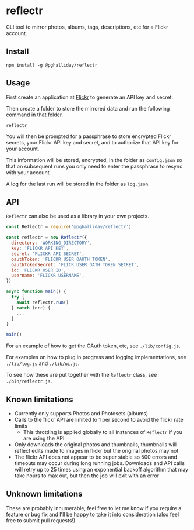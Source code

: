 # reflectr

CLI tool to mirror photos, albums, tags, descriptions, etc for a Flickr account.

## Install

```
npm install -g @pghalliday/reflectr
```

## Usage

First create an application at [Flickr](https://www.flickr.com/services/apps/) to generate an API key and secret.

Then create a folder to store the mirrored data and run the following command in that folder.

```
reflectr
```

You will then be prompted for a passphrase to store encrypted Flickr secrets, your Flickr API key and secret, and to authorize that API key for your account.

This information will be stored, encrypted, in the folder as `config.json` so that on subsequent runs you only need to enter the passphrase to resync with your account.

A log for the last run will be stored in the folder as `log.json`.

## API

`Reflectr` can also be used as a library in your own projects.

```javascript
const Reflectr = require('@pghalliday/reflectr')

const reflectr = new Reflectr({
  directory: 'WORKING_DIRECTORY',
  key: 'FLICKR API KEY',
  secret: 'FLICKR API SECRET',
  oauthToken: 'FLICKR USER OAUTH TOKEN',
  oauthTokenSecret: 'FLICR USER OATH TOKEN SECRET',
  id: 'FLICKR USER ID',
  username: 'FLICKR USERNAME',
})

async function main() {
  try {
    await reflectr.run()
  } catch (err) {
    ...
  }
}

main()
```

For an example of how to get the OAuth token, etc, see `./lib/config.js`.

For examples on how to plug in progress and logging implementations, see `./lib/log.js` and `./lib/ui.js`.

To see how these are put together with the `Reflectr` class, see `./bin/reflectr.js`.

## Known limitations

- Currently only supports Photos and Photosets (albums)
- Calls to the flickr API are limited to 1 per second to avoid the flickr rate limits
  - This throttling is applied globally to all instances of `Reflectr` if you are using the API
- Only downloads the original photos and thumbnails, thumbnails will reflect edits made to images in flickr but the original photos may not
- The flickr API does not appear to be super stable so 500 errors and timeouts may occur during long running jobs. Downloads and API calls will retry up to 25 times using an exponential backoff algorithm that may take hours to max out, but then the job will exit with an error

## Unknown limitations

These are probably innumerable, feel free to let me know if you require a feature or bug fix and I'll be happy to take it into consideration (also feel free to submit pull requests!)

